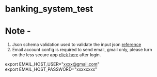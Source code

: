 # banking_system_test

# Note - 
1. Json schema validation used to validate the input json <a href="https://json-schema.org/understanding-json-schema/">reference</a>
2. Email account config is required to send email, gmail only, please turn on the less secure app <a href="https://accounts.google.com/signin/v2/identifier?service=accountsettings&passive=1209600&osid=1&continue=https%3A%2F%2Fmyaccount.google.com%2Flesssecureapps&followup=https%3A%2F%2Fmyaccount.google.com%2Flesssecureapps&emr=1&mrp=security&rart=ANgoxcfVG6bOANz8k6VQg5AEuKfs_1skL09Z0q6ZSugEonRMqIzRgGYNBz0QXAJn7mGji7hJ7JsrvwAwbasjt14Os9HqdNs-xA&flowName=GlifWebSignIn&flowEntry=ServiceLogin">click here</a> after login.


export EMAIL_HOST_USER="xxxx@gmail.com"  <br>
export EMAIL_HOST_PASSWORD="xxxxxxxx"

